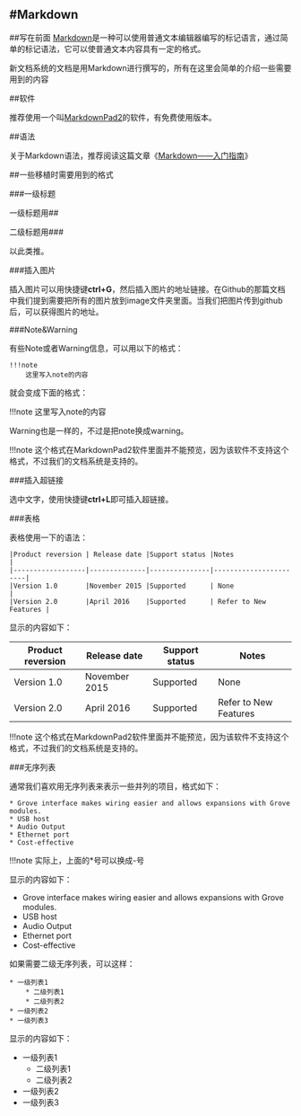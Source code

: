#Markdown
-----
##写在前面
[Markdown](http://baike.baidu.com/link?url=8VtYVQFHym1circOKHgLECjB1S3soK-dOpKEZd93I5f0SjBSegSRu_nozmKREf5JDb1JC5u2Xm4xAp8Uh-eYn_)是一种可以使用普通文本编辑器编写的标记语言，通过简单的标记语法，它可以使普通文本内容具有一定的格式。

新文档系统的文档是用Markdown进行撰写的，所有在这里会简单的介绍一些需要用到的内容


##软件

推荐使用一个叫[MarkdownPad2](http://markdownpad.com/download.html)的软件，有免费使用版本。

##语法

关于Markdown语法，推荐阅读这篇文章《[Markdown——入门指南](http://www.jianshu.com/p/1e402922ee32/)》

##一些移植时需要用到的格式

###一级标题

一级标题用##

二级标题用###

以此类推。


###插入图片

插入图片可以用快捷键**ctrl+G**，然后插入图片的地址链接。在Github的那篇文档中我们提到需要把所有的图片放到image文件夹里面。当我们把图片传到github后，可以获得图片的地址。

###Note&Warning

有些Note或者Warning信息，可以用以下的格式：

    !!!note
        这里写入note的内容

就会变成下面的格式：

!!!note
	这里写入note的内容

Warning也是一样的，不过是把note换成warning。

!!!note
    这个格式在MarkdownPad2软件里面并不能预览，因为该软件不支持这个格式，不过我们的文档系统是支持的。

###插入超链接

选中文字，使用快捷键**ctrl+L**即可插入超链接。

###表格

表格使用一下的语法：

    |Product reversion | Release date |Support status |Notes                  |
    |------------------|--------------|---------------|-----------------------|
    |Version 1.0       |November 2015 |Supported      |	None                  |
    |Version 2.0       |April 2016	  |Supported      | Refer to New Features |

显示的内容如下：

|Product reversion | Release date |Support status |Notes                  |
|------------------|--------------|---------------|-----------------------|
|Version 1.0       |November 2015 |Supported      |	None                  |
|Version 2.0       |April 2016	  |Supported      | Refer to New Features |


!!!note
    这个格式在MarkdownPad2软件里面并不能预览，因为该软件不支持这个格式，不过我们的文档系统是支持的。


###无序列表

通常我们喜欢用无序列表来表示一些并列的项目，格式如下：

    * Grove interface makes wiring easier and allows expansions with Grove modules.
    * USB host
    * Audio Output
    * Ethernet port
    * Cost-effective

!!!note
    实际上，上面的*号可以换成-号

显示的内容如下：

* Grove interface makes wiring easier and allows expansions with Grove modules.
* USB host
* Audio Output
* Ethernet port
* Cost-effective

如果需要二级无序列表，可以这样：

    * 一级列表1
        * 二级列表1
        * 二级列表2
    * 一级列表2
    * 一级列表3

显示的内容如下：

* 一级列表1
    * 二级列表1
    * 二级列表2
* 一级列表2
* 一级列表3



